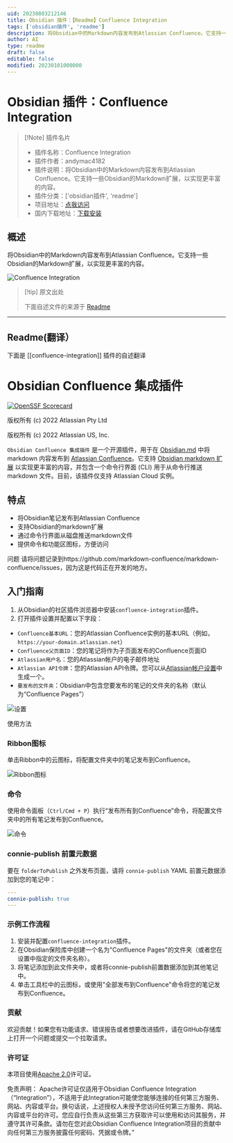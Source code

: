 ```yaml
---
uid: 20230803212146
title: Obsidian 插件：【Readme】Confluence Integration
tags: ['obsidian插件', 'readme']
description: 将Obsidian中的Markdown内容发布到Atlassian Confluence。它支持一些Obsidian的Markdown扩展，以实现更丰富的内容。
author: AI
type: readme
draft: false
editable: false
modified: 20230101000000
---
```


# Obsidian 插件：Confluence Integration

> [!Note] 插件名片
> - 插件名称：Confluence Integration
> - 插件作者：andymac4182
> - 插件说明：将Obsidian中的Markdown内容发布到Atlassian Confluence。它支持一些Obsidian的Markdown扩展，以实现更丰富的内容。
> - 插件分类：['obsidian插件', 'readme']
> - 项目地址：[点我访问](https://github.com/markdown-confluence/obsidian-integration)
> - 国内下载地址：[下载安装](https://pkmer.cn/products/plugin/pluginMarket/?confluence-integration)

## 概述

将Obsidian中的Markdown内容发布到Atlassian Confluence。它支持一些Obsidian的Markdown扩展，以实现更丰富的内容。

![Confluence Integration](https://cdn.pkmer.cn/covers/confluence-integration.png!pkmer)

> [!tip] 原文出处
> 
>下面自述文件的来源于 [Readme](https://ghproxy.net/https://raw.githubusercontent.com/markdown-confluence/obsidian-integration/main/README.md)
> 

---

## Readme(翻译）

下面是 [[confluence-integration]] 插件的自述翻译



# Obsidian Confluence 集成插件

[![OpenSSF Scorecard](https://api.securityscorecards.dev/projects/github.com/markdown-confluence/markdown-confluence/badge)](https://api.securityscorecards.dev/projects/github.com/markdown-confluence/markdown-confluence)

版权所有 (c) 2022 Atlassian Pty Ltd

版权所有 (c) 2022 Atlassian US, Inc.

`Obsidian Confluence 集成插件` 是一个开源插件，用于在 [Obsidian.md](https://obsidian.md/) 中将 markdown 内容发布到 [Atlassian Confluence](https://www.atlassian.com/software/confluence)。它支持 [Obsidian markdown 扩展](https://help.obsidian.md/How+to/Format+your+notes) 以实现更丰富的内容，并包含一个命令行界面 (CLI) 用于从命令行推送 markdown 文件。目前，该插件仅支持 Atlassian Cloud 实例。

## 特点

- 将Obsidian笔记发布到Atlassian Confluence
- 支持Obsidian的markdown扩展
- 通过命令行界面从磁盘推送markdown文件
- 提供命令和功能区图标，方便访问

问题
请将问题记录到https://github.com/markdown-confluence/markdown-confluence/issues，因为这是代码正在开发的地方。

## 入门指南

1. 从Obsidian的社区插件浏览器中安装`confluence-integration`插件。
2. 打开插件设置并配置以下字段：

- `Confluence基本URL`：您的Atlassian Confluence实例的基本URL（例如，`https://your-domain.atlassian.net`）
- `Confluence父页面ID`：您的笔记将作为子页面发布的Confluence页面ID
- `Atlassian用户名`：您的Atlassian帐户的电子邮件地址
- `Atlassian API令牌`：您的Atlassian API令牌。您可以从[Atlassian帐户设置](https://id.atlassian.com/manage-profile/security/api-tokens)中生成一个。
- `要发布的文件夹`：Obsidian中包含您要发布的笔记的文件夹的名称（默认为“Confluence Pages”）

![设置](./docs/screenshots/settings.png)

使用方法

### Ribbon图标

单击Ribbon中的云图标，将配置文件夹中的笔记发布到Confluence。

![Ribbon图标](./docs/screenshots/ribbon.png)

### 命令

使用命令面板（`Ctrl/Cmd + P`）执行“发布所有到Confluence”命令，将配置文件夹中的所有笔记发布到Confluence。

![命令](./docs/screenshots/commands.png)

### connie-publish 前置元数据

要在 `folderToPublish` 之外发布页面，请将 `connie-publish` YAML 前置元数据添加到您的笔记中：

```yaml
---
connie-publish: true
---
```

### 示例工作流程
1. 安装并配置`confluence-integration`插件。
2. 在Obsidian保险库中创建一个名为"Confluence Pages"的文件夹（或者您在设置中指定的文件夹名称）。
3. 将笔记添加到此文件夹中，或者将connie-publish前置数据添加到其他笔记中。
4. 单击工具栏中的云图标，或使用"全部发布到Confluence"命令将您的笔记发布到Confluence。

### 贡献
欢迎贡献！如果您有功能请求、错误报告或者想要改进插件，请在GitHub存储库上打开一个问题或提交一个拉取请求。

### 许可证
本项目使用[Apache 2.0](https://github.com/markdown-confluence/markdown-confluence/blob/main/LICENSE)许可证。

免责声明：
Apache许可证仅适用于Obsidian Confluence Integration（“Integration”），不适用于此Integration可能使您能够连接的任何第三方服务、网站、内容或平台。换句话说，上述授权人未授予您访问任何第三方服务、网站、内容或平台的许可。您应自行负责从这些第三方获取许可以使用和访问其服务，并遵守其许可条款。请勿在您对此Obsidian Confluence Integration项目的贡献中向任何第三方服务披露任何密码、凭据或令牌。”



